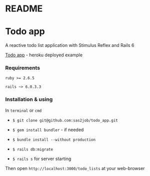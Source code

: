 # README

# Todo app

A reactive todo list application with Stimulus Reflex and Rails 6

[Todo app](https://desolate-thicket-65463.herokuapp.com/) - heroku deployed example

### Requirements

`ruby >= 2.6.5`

`rails ~> 6.0.3.3`

### Installation & using

In `terminal` or `cmd`

- `$ git clone git@github.com:sas2job/todo_app.git`

- `$ gem install bundler` - if needed

- `$ bundle install --without production`

- `$ rails db:migrate`

- `$ rails s` for server starting

Then open `http://localhost:3000/todo_lists` at your web-browser
